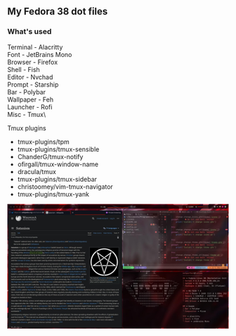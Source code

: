 ## My Fedora 38 dot files

### What's used
Terminal - Alacritty\
Font - JetBrains Mono\
Browser - Firefox\
Shell - Fish\
Editor - Nvchad\
Prompt - Starship\
Bar - Polybar\
Wallpaper - Feh\
Launcher - Rofi\
Misc - Tmux\

Tmux plugins
 - tmux-plugins/tpm
 - tmux-plugins/tmux-sensible
 - ChanderG/tmux-notify
 - ofirgall/tmux-window-name
 - dracula/tmux
 - tmux-plugins/tmux-sidebar
 - christoomey/vim-tmux-navigator
 - tmux-plugins/tmux-yank

![screenshot of desktop](./preview.jpg)
